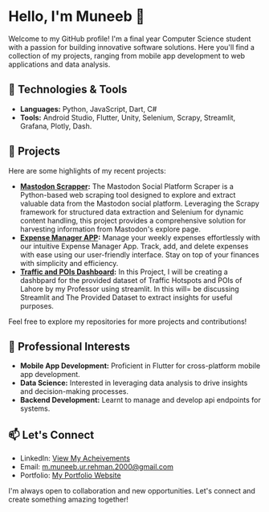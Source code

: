 # Hello, I'm Muneeb 👋

Welcome to my GitHub profile! I'm a final year Computer Science student with a passion for building innovative software solutions. Here you'll find a collection of my projects, ranging from mobile app development to web applications and data analysis.

## 🔧 Technologies & Tools

- **Languages:** Python, JavaScript, Dart, C#
- **Tools:** Android Studio, Flutter, Unity, Selenium, Scrapy, Streamlit, Grafana, Plotly, Dash.

## 🚀 Projects

Here are some highlights of my recent projects:

- **[Mastodon Scrapper](https://github.com/Muneeb1030/WebScrapper_Mastodon):** The Mastodon Social Platform Scraper is a Python-based web scraping tool designed to explore and extract valuable data from the Mastodon social platform. Leveraging the Scrapy framework for structured data extraction and Selenium for dynamic content handling, this project provides a comprehensive solution for harvesting information from Mastodon's explore page.
- **[Expense Manager APP](https://github.com/Muneeb1030/Expense-Manager-Flutter):** Manage your weekly expenses effortlessly with our intuitive Expense Manager App. Track, add, and delete expenses with ease using our user-friendly interface. Stay on top of your finances with simplicity and efficiency. 
- **[Traffic and POIs Dashboard](https://lahoretraffichotspotsandpois.streamlit.app/):** In this Project, I will be creating a dashbpard for the provided dataset of Traffic Hotspots and POIs of Lahore by my Professor using streamlit. In this will= be discussing Streamlit and The Provided Dataset to extract insights for useful purposes.

Feel free to explore my repositories for more projects and contributions!

## 💼 Professional Interests

- **Mobile App Development:** Proficient in Flutter for cross-platform mobile app development.
- **Data Science:** Interested in leveraging data analysis to drive insights and decision-making processes.
- **Backend Development:** Learnt to manage and develop api endpoints for systems.

## 📫 Let's Connect

- LinkedIn: [View My Acheivements](https://www.linkedin.com/in/muhammad-muneeb-ur-rehman-75482527a/)
- Email: m.muneeb.ur.rehman.2000@gmail.com
- Portfolio: [My Portfolio Website](https://muhammadmuneeburrehman.vercel.app/)

I'm always open to collaboration and new opportunities. Let's connect and create something amazing together!
